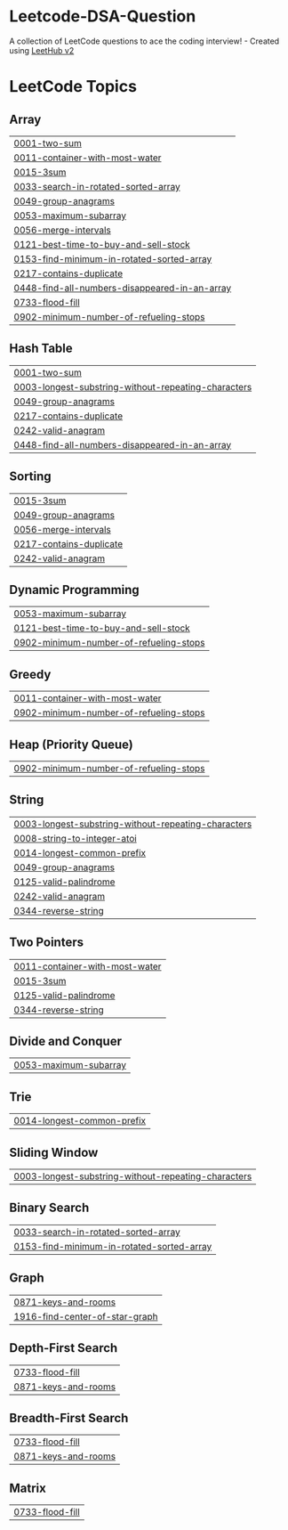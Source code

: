 # Leetcode-DSA-Question
A collection of LeetCode questions to ace the coding interview! - Created using [LeetHub v2](https://github.com/arunbhardwaj/LeetHub-2.0)

<!---LeetCode Topics Start-->
# LeetCode Topics
## Array
|  |
| ------- |
| [0001-two-sum](https://github.com/Divyanshi01615/Leetcode-DSA-Question/tree/master/0001-two-sum) |
| [0011-container-with-most-water](https://github.com/Divyanshi01615/Leetcode-DSA-Question/tree/master/0011-container-with-most-water) |
| [0015-3sum](https://github.com/Divyanshi01615/Leetcode-DSA-Question/tree/master/0015-3sum) |
| [0033-search-in-rotated-sorted-array](https://github.com/Divyanshi01615/Leetcode-DSA-Question/tree/master/0033-search-in-rotated-sorted-array) |
| [0049-group-anagrams](https://github.com/Divyanshi01615/Leetcode-DSA-Question/tree/master/0049-group-anagrams) |
| [0053-maximum-subarray](https://github.com/Divyanshi01615/Leetcode-DSA-Question/tree/master/0053-maximum-subarray) |
| [0056-merge-intervals](https://github.com/Divyanshi01615/Leetcode-DSA-Question/tree/master/0056-merge-intervals) |
| [0121-best-time-to-buy-and-sell-stock](https://github.com/Divyanshi01615/Leetcode-DSA-Question/tree/master/0121-best-time-to-buy-and-sell-stock) |
| [0153-find-minimum-in-rotated-sorted-array](https://github.com/Divyanshi01615/Leetcode-DSA-Question/tree/master/0153-find-minimum-in-rotated-sorted-array) |
| [0217-contains-duplicate](https://github.com/Divyanshi01615/Leetcode-DSA-Question/tree/master/0217-contains-duplicate) |
| [0448-find-all-numbers-disappeared-in-an-array](https://github.com/Divyanshi01615/Leetcode-DSA-Question/tree/master/0448-find-all-numbers-disappeared-in-an-array) |
| [0733-flood-fill](https://github.com/Divyanshi01615/Leetcode-DSA-Question/tree/master/0733-flood-fill) |
| [0902-minimum-number-of-refueling-stops](https://github.com/Divyanshi01615/Leetcode-DSA-Question/tree/master/0902-minimum-number-of-refueling-stops) |
## Hash Table
|  |
| ------- |
| [0001-two-sum](https://github.com/Divyanshi01615/Leetcode-DSA-Question/tree/master/0001-two-sum) |
| [0003-longest-substring-without-repeating-characters](https://github.com/Divyanshi01615/Leetcode-DSA-Question/tree/master/0003-longest-substring-without-repeating-characters) |
| [0049-group-anagrams](https://github.com/Divyanshi01615/Leetcode-DSA-Question/tree/master/0049-group-anagrams) |
| [0217-contains-duplicate](https://github.com/Divyanshi01615/Leetcode-DSA-Question/tree/master/0217-contains-duplicate) |
| [0242-valid-anagram](https://github.com/Divyanshi01615/Leetcode-DSA-Question/tree/master/0242-valid-anagram) |
| [0448-find-all-numbers-disappeared-in-an-array](https://github.com/Divyanshi01615/Leetcode-DSA-Question/tree/master/0448-find-all-numbers-disappeared-in-an-array) |
## Sorting
|  |
| ------- |
| [0015-3sum](https://github.com/Divyanshi01615/Leetcode-DSA-Question/tree/master/0015-3sum) |
| [0049-group-anagrams](https://github.com/Divyanshi01615/Leetcode-DSA-Question/tree/master/0049-group-anagrams) |
| [0056-merge-intervals](https://github.com/Divyanshi01615/Leetcode-DSA-Question/tree/master/0056-merge-intervals) |
| [0217-contains-duplicate](https://github.com/Divyanshi01615/Leetcode-DSA-Question/tree/master/0217-contains-duplicate) |
| [0242-valid-anagram](https://github.com/Divyanshi01615/Leetcode-DSA-Question/tree/master/0242-valid-anagram) |
## Dynamic Programming
|  |
| ------- |
| [0053-maximum-subarray](https://github.com/Divyanshi01615/Leetcode-DSA-Question/tree/master/0053-maximum-subarray) |
| [0121-best-time-to-buy-and-sell-stock](https://github.com/Divyanshi01615/Leetcode-DSA-Question/tree/master/0121-best-time-to-buy-and-sell-stock) |
| [0902-minimum-number-of-refueling-stops](https://github.com/Divyanshi01615/Leetcode-DSA-Question/tree/master/0902-minimum-number-of-refueling-stops) |
## Greedy
|  |
| ------- |
| [0011-container-with-most-water](https://github.com/Divyanshi01615/Leetcode-DSA-Question/tree/master/0011-container-with-most-water) |
| [0902-minimum-number-of-refueling-stops](https://github.com/Divyanshi01615/Leetcode-DSA-Question/tree/master/0902-minimum-number-of-refueling-stops) |
## Heap (Priority Queue)
|  |
| ------- |
| [0902-minimum-number-of-refueling-stops](https://github.com/Divyanshi01615/Leetcode-DSA-Question/tree/master/0902-minimum-number-of-refueling-stops) |
## String
|  |
| ------- |
| [0003-longest-substring-without-repeating-characters](https://github.com/Divyanshi01615/Leetcode-DSA-Question/tree/master/0003-longest-substring-without-repeating-characters) |
| [0008-string-to-integer-atoi](https://github.com/Divyanshi01615/Leetcode-DSA-Question/tree/master/0008-string-to-integer-atoi) |
| [0014-longest-common-prefix](https://github.com/Divyanshi01615/Leetcode-DSA-Question/tree/master/0014-longest-common-prefix) |
| [0049-group-anagrams](https://github.com/Divyanshi01615/Leetcode-DSA-Question/tree/master/0049-group-anagrams) |
| [0125-valid-palindrome](https://github.com/Divyanshi01615/Leetcode-DSA-Question/tree/master/0125-valid-palindrome) |
| [0242-valid-anagram](https://github.com/Divyanshi01615/Leetcode-DSA-Question/tree/master/0242-valid-anagram) |
| [0344-reverse-string](https://github.com/Divyanshi01615/Leetcode-DSA-Question/tree/master/0344-reverse-string) |
## Two Pointers
|  |
| ------- |
| [0011-container-with-most-water](https://github.com/Divyanshi01615/Leetcode-DSA-Question/tree/master/0011-container-with-most-water) |
| [0015-3sum](https://github.com/Divyanshi01615/Leetcode-DSA-Question/tree/master/0015-3sum) |
| [0125-valid-palindrome](https://github.com/Divyanshi01615/Leetcode-DSA-Question/tree/master/0125-valid-palindrome) |
| [0344-reverse-string](https://github.com/Divyanshi01615/Leetcode-DSA-Question/tree/master/0344-reverse-string) |
## Divide and Conquer
|  |
| ------- |
| [0053-maximum-subarray](https://github.com/Divyanshi01615/Leetcode-DSA-Question/tree/master/0053-maximum-subarray) |
## Trie
|  |
| ------- |
| [0014-longest-common-prefix](https://github.com/Divyanshi01615/Leetcode-DSA-Question/tree/master/0014-longest-common-prefix) |
## Sliding Window
|  |
| ------- |
| [0003-longest-substring-without-repeating-characters](https://github.com/Divyanshi01615/Leetcode-DSA-Question/tree/master/0003-longest-substring-without-repeating-characters) |
## Binary Search
|  |
| ------- |
| [0033-search-in-rotated-sorted-array](https://github.com/Divyanshi01615/Leetcode-DSA-Question/tree/master/0033-search-in-rotated-sorted-array) |
| [0153-find-minimum-in-rotated-sorted-array](https://github.com/Divyanshi01615/Leetcode-DSA-Question/tree/master/0153-find-minimum-in-rotated-sorted-array) |
## Graph
|  |
| ------- |
| [0871-keys-and-rooms](https://github.com/Divyanshi01615/Leetcode-DSA-Question/tree/master/0871-keys-and-rooms) |
| [1916-find-center-of-star-graph](https://github.com/Divyanshi01615/Leetcode-DSA-Question/tree/master/1916-find-center-of-star-graph) |
## Depth-First Search
|  |
| ------- |
| [0733-flood-fill](https://github.com/Divyanshi01615/Leetcode-DSA-Question/tree/master/0733-flood-fill) |
| [0871-keys-and-rooms](https://github.com/Divyanshi01615/Leetcode-DSA-Question/tree/master/0871-keys-and-rooms) |
## Breadth-First Search
|  |
| ------- |
| [0733-flood-fill](https://github.com/Divyanshi01615/Leetcode-DSA-Question/tree/master/0733-flood-fill) |
| [0871-keys-and-rooms](https://github.com/Divyanshi01615/Leetcode-DSA-Question/tree/master/0871-keys-and-rooms) |
## Matrix
|  |
| ------- |
| [0733-flood-fill](https://github.com/Divyanshi01615/Leetcode-DSA-Question/tree/master/0733-flood-fill) |
<!---LeetCode Topics End-->